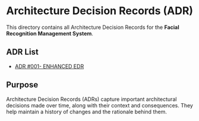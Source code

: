 # Architecture Decision Records (ADR)

This directory contains all Architecture Decision Records for the **Facial Recognition Management System**.

## ADR List
- [ADR #001- ENHANCED EDR](https://github.com/KHRISTMAE/VALID8/blob/main/adr/ADR%20%23001%20-%20Updated%20ERD)


## Purpose

Architecture Decision Records (ADRs) capture important architectural decisions made over time, along with their context and consequences. They help maintain a history of changes and the rationale behind them.

